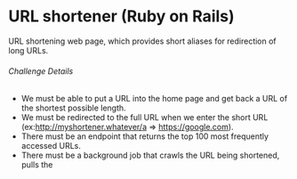 # URL shortener (Ruby on Rails)

URL shortening web page, which provides short aliases for redirection of long URLs.

###### Challenge Details
- We must be able to put a URL into the home page and get back a URL of the shortest possible length.
- We must be redirected to the full URL when we enter the short URL (ex:http://myshortener.whatever/a => https://google.com).
- There must be an endpoint that returns the top 100 most frequently accessed URLs.
- There must be a background job that crawls the URL being shortened, pulls the <title> from the website and stores it.
- Display the title with the URL on the top 100 board.


## The second largest heading
- Ruby 2.5.3
- [Git](https://github.com/)
- Rails  5.2.2
- MySQL

A guide to setting up a Ruby on Rails development environment
[Install Ruby On Rails on Windows 10](https://gorails.com/setup/windows/10#final-steps)

## Built With
- [sidekiq](https://github.com/mperham/sidekiq/wiki/Active+Job)
Simple, efficient background processing for Ruby.
- [securerandom](https://ruby-doc.org/stdlib-2.5.0/libdoc/securerandom/rdoc/Random/Formatter.html)
SecureRandom.alphanumeric generates a random alphanumeric string.
- [nokogiri](https://github.com/sparklemotion/nokogiri)
Nokogiri is an HTML parser.

## Installing
###### Clone
Clone this repo to your local machine using `git`
> cd URL-shortener

###### Setup
```
$ rake db:migrate
$ rails s
```
Go to `http://localhost:3000/` in your web browser.